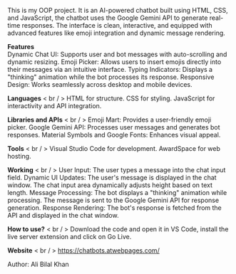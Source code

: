 This is my OOP project. It is an AI-powered chatbot built using HTML, CSS, and JavaScript, the chatbot uses the Google Gemini API to generate real-time responses. The interface is clean, interactive, and equipped with advanced features like emoji integration and dynamic message rendering.

**Features**<br/>
Dynamic Chat UI: Supports user and bot messages with auto-scrolling and dynamic resizing.
Emoji Picker: Allows users to insert emojis directly into their messages via an intuitive interface.
Typing Indicators: Displays a "thinking" animation while the bot processes its response.
Responsive Design: Works seamlessly across desktop and mobile devices.

**Languages** < br / >
HTML for structure.
CSS for styling.
JavaScript for interactivity and API integration.

**Libraries and APIs** < br / >
Emoji Mart: Provides a user-friendly emoji picker.
Google Gemini API: Processes user messages and generates bot responses.
Material Symbols and Google Fonts: Enhances visual appeal.

**Tools** < br / >
Visual Studio Code for development.
AwardSpace for web hosting.

**Working** < br / >
User Input: The user types a message into the chat input field.
Dynamic UI Updates: The user's message is displayed in the chat window. The chat input area dynamically adjusts height based on text length.
Message Processing:
The bot displays a "thinking" animation while processing. The message is sent to the Google Gemini API for response generation.
Response Rendering: The bot's response is fetched from the API and displayed in the chat window.

**How to use?** < br / >
Download the code and open it in VS Code, install the live server extension and click on Go Live.

**Website** < br / >
https://chatbots.atwebpages.com/

Author: Ali Bilal Khan
